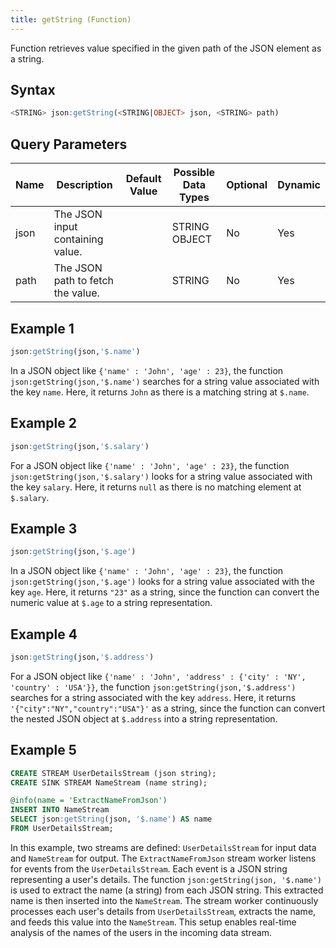 ```yaml
---
title: getString (Function)
---
```


Function retrieves value specified in the given path of the JSON element as a string.

## Syntax

```sql
<STRING> json:getString(<STRING|OBJECT> json, <STRING> path)
```

## Query Parameters

| Name | Description    | Default Value | Possible Data Types | Optional | Dynamic |
|------|----------------|---------------|---------------------|----------|---------|
| json | The JSON input containing value.  |       | STRING OBJECT    | No     | Yes   |
| path | The JSON path to fetch the value. |       | STRING           | No     | Yes   |

## Example 1

```sql
json:getString(json,'$.name')
```

In a JSON object like `{'name' : 'John', 'age' : 23}`, the function `json:getString(json,'$.name')` searches for a string value associated with the key `name`. Here, it returns `John` as there is a matching string at `$.name`.

## Example 2

```sql
json:getString(json,'$.salary')
```

For a JSON object like `{'name' : 'John', 'age' : 23}`, the function `json:getString(json,'$.salary')` looks for a string value associated with the key `salary`. Here, it returns `null` as there is no matching element at `$.salary`.

## Example 3

```sql
json:getString(json,'$.age')
```

In a JSON object like `{'name' : 'John', 'age' : 23}`, the function `json:getString(json,'$.age')` looks for a string value associated with the key `age`. Here, it returns `"23"` as a string, since the function can convert the numeric value at `$.age` to a string representation.

## Example 4

```sql
json:getString(json,'$.address')
```

For a JSON object like `{'name' : 'John', 'address' : {'city' : 'NY', 'country' : 'USA'}}`, the function `json:getString(json,'$.address')` searches for a string associated with the key `address`. Here, it returns `'{"city":"NY","country":"USA"}'` as a string, since the function can convert the nested JSON object at `$.address` into a string representation.

## Example 5

```sql
CREATE STREAM UserDetailsStream (json string);
CREATE SINK STREAM NameStream (name string);

@info(name = 'ExtractNameFromJson')
INSERT INTO NameStream
SELECT json:getString(json, '$.name') AS name
FROM UserDetailsStream;
```

In this example, two streams are defined: `UserDetailsStream` for input data and `NameStream` for output. The `ExtractNameFromJson` stream worker listens for events from the `UserDetailsStream`. Each event is a JSON string representing a user's details. The function `json:getString(json, '$.name')` is used to extract the name (a string) from each JSON string. This extracted name is then inserted into the `NameStream`. The stream worker continuously processes each user's details from `UserDetailsStream`, extracts the name, and feeds this value into the `NameStream`. This setup enables real-time analysis of the names of the users in the incoming data stream.
